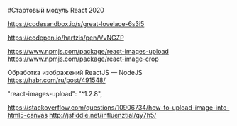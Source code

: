 #Стартовый модуль React 2020

https://codesandbox.io/s/great-lovelace-6s3i5

https://codepen.io/hartzis/pen/VvNGZP

https://www.npmjs.com/package/react-images-upload
https://www.npmjs.com/package/react-image-crop


Обработка изображений ReactJS — NodeJS
https://habr.com/ru/post/491548/


"react-images-upload": "^1.2.8",

https://stackoverflow.com/questions/10906734/how-to-upload-image-into-html5-canvas
http://jsfiddle.net/influenztial/qy7h5/

